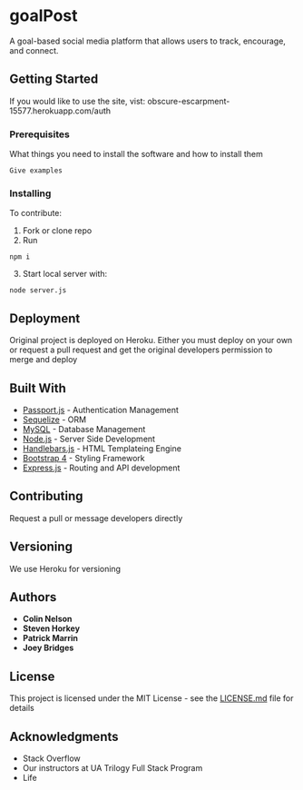 # goalPost

A goal-based social media platform that allows users to track, encourage, and connect. 

## Getting Started

If you would like to use the site, vist: obscure-escarpment-15577.herokuapp.com/auth

### Prerequisites

What things you need to install the software and how to install them

```
Give examples
```

### Installing

To contribute:
1) Fork or clone repo
2) Run
```
npm i
```
3) Start local server with:
```
node server.js
```

## Deployment

Original project is deployed on Heroku. Either you must deploy on your own or request a pull request and get the original developers permission to merge and deploy

## Built With

* [Passport.js](http://www.passportjs.org/) - Authentication Management
* [Sequelize](https://www.mysql.com/) - ORM
* [MySQL](https://maven.apache.org/) - Database Management
* [Node.js](http://nodejs.com/) - Server Side Development
* [Handlebars.js](https://handlebarsjs.com/) - HTML Templateing Engine
* [Bootstrap 4](https://getbootstrap.com/) - Styling Framework
* [Express.js](https://expressjs.com/) - Routing and API development

## Contributing

Request a pull or message developers directly

## Versioning

We use Heroku for versioning 

## Authors

* **Colin Nelson**
* **Steven Horkey**
* **Patrick Marrin**
* **Joey Bridges**

## License

This project is licensed under the MIT License - see the [LICENSE.md](LICENSE.md) file for details

## Acknowledgments

* Stack Overflow
* Our instructors at UA Trilogy Full Stack Program
* Life

